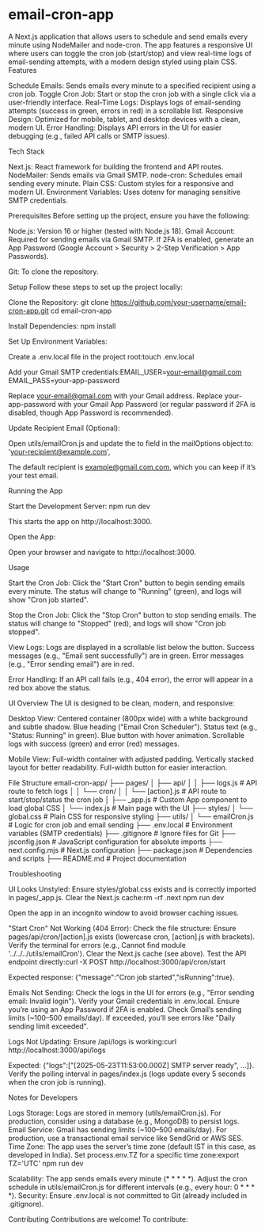 # email-cron-app

A Next.js application that allows users to schedule and send emails every minute using NodeMailer and node-cron. The app features a responsive UI where users can toggle the cron job (start/stop) and view real-time logs of email-sending attempts, with a modern design styled using plain CSS.
Features

Schedule Emails: Sends emails every minute to a specified recipient using a cron job.
Toggle Cron Job: Start or stop the cron job with a single click via a user-friendly interface.
Real-Time Logs: Displays logs of email-sending attempts (success in green, errors in red) in a scrollable list.
Responsive Design: Optimized for mobile, tablet, and desktop devices with a clean, modern UI.
Error Handling: Displays API errors in the UI for easier debugging (e.g., failed API calls or SMTP issues).

Tech Stack

Next.js: React framework for building the frontend and API routes.
NodeMailer: Sends emails via Gmail SMTP.
node-cron: Schedules email sending every minute.
Plain CSS: Custom styles for a responsive and modern UI.
Environment Variables: Uses dotenv for managing sensitive SMTP credentials.

Prerequisites
Before setting up the project, ensure you have the following:

Node.js: Version 16 or higher (tested with Node.js 18).
Gmail Account: Required for sending emails via Gmail SMTP.
If 2FA is enabled, generate an App Password (Google Account > Security > 2-Step Verification > App Passwords).


Git: To clone the repository.

Setup
Follow these steps to set up the project locally:

Clone the Repository:
git clone https://github.com/your-username/email-cron-app.git
cd email-cron-app


Install Dependencies:
npm install


Set Up Environment Variables:

Create a .env.local file in the project root:touch .env.local


Add your Gmail SMTP credentials:EMAIL_USER=your-email@gmail.com
EMAIL_PASS=your-app-password


Replace your-email@gmail.com with your Gmail address.
Replace your-app-password with your Gmail App Password (or regular password if 2FA is disabled, though App Password is recommended).


Update Recipient Email (Optional):

Open utils/emailCron.js and update the to field in the mailOptions object:to: 'your-recipient@example.com',


The default recipient is example@gmail.com.com, which you can keep if it’s your test email.



Running the App

Start the Development Server:
npm run dev

This starts the app on http://localhost:3000.

Open the App:

Open your browser and navigate to http://localhost:3000.



Usage

Start the Cron Job:
Click the "Start Cron" button to begin sending emails every minute.
The status will change to "Running" (green), and logs will show "Cron job started".


Stop the Cron Job:
Click the "Stop Cron" button to stop sending emails.
The status will change to "Stopped" (red), and logs will show "Cron job stopped".


View Logs:
Logs are displayed in a scrollable list below the button.
Success messages (e.g., "Email sent successfully") are in green.
Error messages (e.g., "Error sending email") are in red.


Error Handling:
If an API call fails (e.g., 404 error), the error will appear in a red box above the status.



UI Overview
The UI is designed to be clean, modern, and responsive:

Desktop View:
Centered container (800px wide) with a white background and subtle shadow.
Blue heading ("Email Cron Scheduler").
Status text (e.g., "Status: Running" in green).
Blue button with hover animation.
Scrollable logs with success (green) and error (red) messages.


Mobile View:
Full-width container with adjusted padding.
Vertically stacked layout for better readability.
Full-width button for easier interaction.



File Structure
email-cron-app/
├── pages/
│   ├── api/
│   │   ├── logs.js            # API route to fetch logs
│   │   └── cron/
│   │       └── [action].js    # API route to start/stop/status the cron job
│   ├── _app.js                # Custom App component to load global CSS
│   └── index.js               # Main page with the UI
├── styles/
│   └── global.css             # Plain CSS for responsive styling
├── utils/
│   └── emailCron.js           # Logic for cron job and email sending
├── .env.local                 # Environment variables (SMTP credentials)
├── .gitignore                 # Ignore files for Git
├── jsconfig.json              # JavaScript configuration for absolute imports
├── next.config.mjs            # Next.js configuration
├── package.json               # Dependencies and scripts
├── README.md                  # Project documentation

Troubleshooting

UI Looks Unstyled:
Ensure styles/global.css exists and is correctly imported in pages/_app.js.
Clear the Next.js cache:rm -rf .next
npm run dev


Open the app in an incognito window to avoid browser caching issues.


"Start Cron" Not Working (404 Error):
Check the file structure: Ensure pages/api/cron/[action].js exists (lowercase cron, [action].js with brackets).
Verify the terminal for errors (e.g., Cannot find module '../../../utils/emailCron').
Clear the Next.js cache (see above).
Test the API endpoint directly:curl -X POST http://localhost:3000/api/cron/start

Expected response: {"message":"Cron job started","isRunning":true}.


Emails Not Sending:
Check the logs in the UI for errors (e.g., "Error sending email: Invalid login").
Verify your Gmail credentials in .env.local.
Ensure you’re using an App Password if 2FA is enabled.
Check Gmail’s sending limits (~100–500 emails/day). If exceeded, you’ll see errors like "Daily sending limit exceeded".


Logs Not Updating:
Ensure /api/logs is working:curl http://localhost:3000/api/logs

Expected: {"logs":["[2025-05-23T11:53:00.000Z] SMTP server ready", ...]}.
Verify the polling interval in pages/index.js (logs update every 5 seconds when the cron job is running).



Notes for Developers

Logs Storage: Logs are stored in memory (utils/emailCron.js). For production, consider using a database (e.g., MongoDB) to persist logs.
Email Service: Gmail has sending limits (~100–500 emails/day). For production, use a transactional email service like SendGrid or AWS SES.
Time Zone: The app uses the server’s time zone (default IST in this case, as developed in India). Set process.env.TZ for a specific time zone:export TZ='UTC'
npm run dev


Scalability: The app sends emails every minute (* * * * *). Adjust the cron schedule in utils/emailCron.js for different intervals (e.g., every hour: 0 * * * *).
Security: Ensure .env.local is not committed to Git (already included in .gitignore).

Contributing
Contributions are welcome! To contribute:



